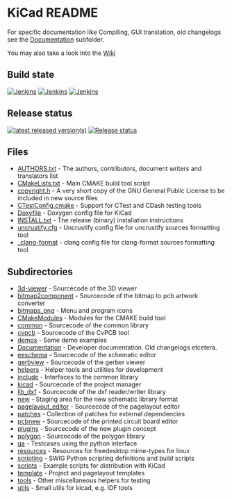# KiCad README

For specific documentation like Compiling, GUI translation, old
changelogs see the [Documentation](Documentation) subfolder.

You may also take a look into the [Wiki](https://gitlab.com/kicad/code/kicad/-/wikis/home)

## Build state

[<img alt="Jenkins" src="https://img.shields.io/jenkins/build?jobUrl=https%3A%2F%2Fjenkins.simonrichter.eu%2Fview%2FKiCad%2520Status%2Fjob%2Flinux-kicad-head%2F&label=Linux%2C%20amd64&style=plastic">](https://jenkins.simonrichter.eu/view/KiCad%20Status/job/linux-kicad-head/)
[<img alt="Jenkins" src="https://img.shields.io/jenkins/build?jobUrl=https%3A%2F%2Fjenkins.simonrichter.eu%2Fview%2FKiCad%2520Status%2Fjob%2Fwindows-kicad-msvc-head%2F&label=Windows%2C%20MSVC&style=plastic">](https://jenkins.simonrichter.eu/view/KiCad%20Status/job/windows-kicad-msvc-head/)
[<img alt="Jenkins" src="https://img.shields.io/jenkins/build?jobUrl=https%3A%2F%2Fjenkins.simonrichter.eu%2Fview%2FKiCad%2520Status%2Fjob%2Fwindows-kicad-msys2-pipeline%2F&label=%28Windows%2C%20MSYS2%29%20Nightly%20Build&style=plastic">](https://jenkins.simonrichter.eu/view/KiCad%20Status/job/windows-kicad-msys2-pipeline/)

## Release status
[![latest released version(s)](https://repology.org/badge/latest-versions/kicad.svg)](https://repology.org/project/kicad/versions)
[![Release status](https://repology.org/badge/tiny-repos/kicad.svg)](https://repology.org/metapackage/kicad/versions)

## Files
* [AUTHORS.txt](AUTHORS.txt) - The authors, contributors, document writers and translators list
* [CMakeLists.txt](CMakeLists.txt) - Main CMAKE build tool script
* [copyright.h](copyright.h) - A very short copy of the GNU General Public License to be included in new source files
* [CTestConfig.cmake](CTestConfig.cmake) - Support for CTest and CDash testing tools
* [Doxyfile](Doxyfile) - Doxygen config file for KiCad
* [INSTALL.txt](INSTALL.txt) - The release (binary) installation instructions
* [uncrustify.cfg](uncrustify.cfg) - Uncrustify config file for uncrustify sources formatting tool
* [_clang-format](_clang-format) - clang config file for clang-format sources formatting tool

## Subdirectories

* [3d-viewer](3d-viewer)         - Sourcecode of the 3D viewer
* [bitmap2component](bitmap2component)  - Sourcecode of the bitmap to pcb artwork converter
* [bitmaps_png](bitmaps_png)       - Menu and program icons
* [CMakeModules](CMakeModules)      - Modules for the CMAKE build tool
* [common](common)            - Sourcecode of the common library
* [cvpcb](cvpcb)             - Sourcecode of the CvPCB tool
* [demos](demos)             - Some demo examples
* [Documentation](Documentation)     - Developer documentation. Old changelogs etcetera.
* [eeschema](eeschema)          - Sourcecode of the schematic editor
* [gerbview](gerbview)          - Sourcecode of the gerber viewer
* [helpers](helpers)           - Helper tools and utilities for development
* [include](include)           - Interfaces to the common library
* [kicad](kicad)             - Sourcecode of the project manager
* [lib_dxf](lib_dxf)           - Sourcecode of the dxf reader/writer library
* [new](new)               - Staging area for the new schematic library format
* [pagelayout_editor](pagelayout_editor) - Sourcecode of the pagelayout editor
* [patches](patches)           - Collection of patches for external dependencies
* [pcbnew](pcbnew)           - Sourcecode of the printed circuit board editor
* [plugins](plugins)           - Sourcecode of the new plugin concept
* [polygon](polygon)           - Sourcecode of the polygon library
* [qa](qa)                - Testcases using the python interface
* [resources](resources)         - Resources for freedesktop mime-types for linux
* [scripting](scripting)         - SWIG Python scripting definitions and build scripts
* [scripts](scripts)           - Example scripts for distribution with KiCad
* [template](template)          - Project and pagelayout templates
* [tools](tools)             - Other miscellaneous helpers for testing
* [utils](utils)             - Small utils for kicad, e.g. IDF tools

